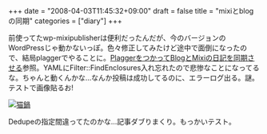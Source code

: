+++
date = "2008-04-03T11:45:32+09:00"
draft = false
title = "mixiとblogの同期"
categories = ["diary"]
+++

前使ってたwp-mixipublisherは便利だったんだが、今のバージョンのWordPressじゃ動かないっぽ。色々修正してみたけど途中で面倒になったので、結局plaggerでやることに。<a href="http://youcharmanums.blog2.fc2.com/blog-entry-478.html">PlaggerをつかってBlogとMixiの日記を同期させる</a>参照。YAMLにFilter::FindEnclosures入れ忘れたので悲惨なことになってるな。ちゃんと動くんかな…なんか投稿は成功してるのに、エラーログ出る。謎。テストで画像貼るお!

<a href='http://nobu666.com/wp-content/uploads/2008/04/nuko.jpg' title='猫鍋'><img src='http://nobu666.com/wp-content/uploads/2008/04/nuko.thumbnail.jpg' alt='猫鍋' /></a>

Dedupeの指定間違ってたのかな…記事ダブりまくり。もっかいテスト。
